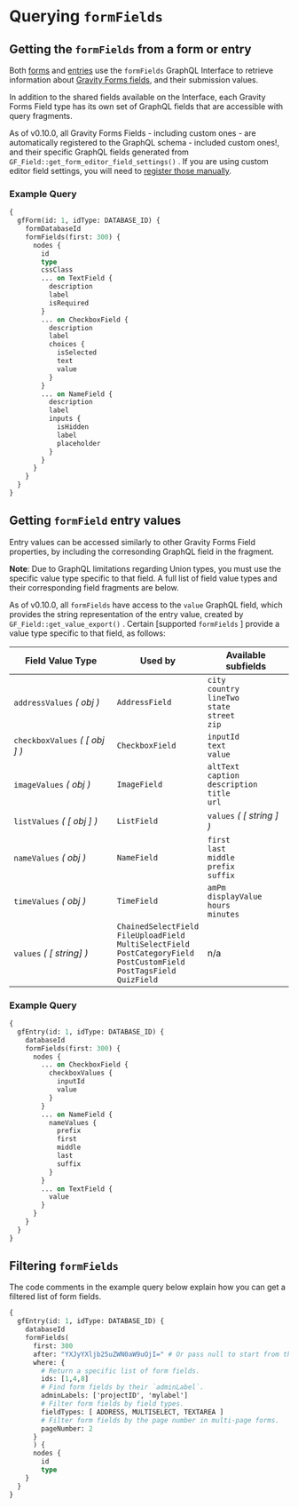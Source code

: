 # Querying `formFields`

## Getting the `formFields` from a form or entry

Both [forms](https://docs.gravityforms.com/form-object/) and [entries](https://docs.gravityforms.com/entry-object/) use the `formFields` GraphQL Interface to retrieve information about [Gravity Forms fields](https://docs.gravityforms.com/field-object/), and their submission values.

In addition to the shared fields available on the Interface, each Gravity Forms Field type has its own set of GraphQL fields that are accessible with query fragments.

As of v0.10.0, all Gravity Forms Fields - including custom ones - are automatically registered to the GraphQL schema - included custom ones!, and their specific GraphQL fields generated from `GF_Field::get_form_editor_field_settings()` . If you are using custom editor field settings, you will need to [register those manually](recipes/register-custom-form-field.md).

### Example Query

```graphql
{
  gfForm(id: 1, idType: DATABASE_ID) {
    formDatabaseId
    formFields(first: 300) {
      nodes {
        id
        type
        cssClass
        ... on TextField {
          description
          label
          isRequired
        }
        ... on CheckboxField {
          description
          label
          choices {
            isSelected
            text
            value
          }
        }
        ... on NameField {
          description
          label
          inputs {
            isHidden
            label
            placeholder
          }
        }
      }
    }
  }
}
```

## Getting `formField` entry values

Entry values can be accessed similarly to other Gravity Forms Field properties, by including the corresonding GraphQL field in the fragment.

**Note**: Due to GraphQL limitations regarding Union types, you must use the specific value type specific to that field. A full list of field value types and their corresponding field fragments are below.

As of v0.10.0, all `formFields` have access to the `value` GraphQL field, which provides the string representation of the entry value, created by `GF_Field::get_value_export()` . Certain [supported `formFields` ] provide a value type specific to that field, as follows:

| Field Value Type               | Used by                                                                                                                                                                                                                                                                  | Available subfields                                              |
| ------------------------------ | ------------------------------------------------------------------------------------------------------------------------------------------------------------------------------------------------------------------------------------------------------------------------ | ---------------------------------------------------------------- |
| `addressValues` _( obj )_      | `AddressField` | `city` <br> `country` <br> `lineTwo` <br> `state` <br> `street` <br> `zip` |
| `checkboxValues` _( [ obj ] )_ | `CheckboxField` | `inputId` <br> `text` <br> `value` |
| `imageValues` _( obj )_        | `ImageField` | `altText` <br> `caption` <br> `description` <br> `title` <br> `url` <br>  |
| `listValues` _( [ obj ] )_     | `ListField` | `values` _( [ string ] )_                                        |
| `nameValues` _( obj )_         | `NameField` | `first` <br> `last` <br> `middle` <br> `prefix` <br> `suffix` |
| `timeValues` _( obj )_         | `TimeField` | `amPm` <br> `displayValue` <br> `hours` <br> `minutes` |
| `values` _( [ string] )_       | `ChainedSelectField` <br> `FileUploadField` <br> `MultiSelectField` <br> `PostCategoryField` <br> `PostCustomField` <br> `PostTagsField` <br> `QuizField` | n/a                                                              |

### Example Query

```graphql
{
  gfEntry(id: 1, idType: DATABASE_ID) {
    databaseId
    formFields(first: 300) {
      nodes {
        ... on CheckboxField {
          checkboxValues {
            inputId
            value
          }
        }
        ... on NameField {
          nameValues {
            prefix
            first
            middle
            last
            suffix
          }
        }
        ... on TextField {
          value
        }
      }
    }
  }
}
```

## Filtering `formFields`

The code comments in the example query below explain how you can get a filtered list of form fields.

```graphql
{
  gfEntry(id: 1, idType: DATABASE_ID) {
    databaseId
    formFields(
      first: 300
      after: "YXJyYXljb25uZWN0aW9uOjI=" # Or pass null to start from the beginning.
      where: {
        # Return a specific list of form fields.
        ids: [1,4,8]
        # Find form fields by their `adminLabel`.
        adminLabels: ['projectID', 'mylabel']
        # Filter form fields by field types.
        fieldTypes: [ ADDRESS, MULTISELECT, TEXTAREA ]
        # Filter form fields by the page number in multi-page forms.
        pageNumber: 2
      }
      ) {
      nodes {
        id
        type
    }
  }
}
```
